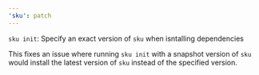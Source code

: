 ```yaml
---
'sku': patch
---
```


`sku init`: Specify an exact version of `sku` when isntalling dependencies

This fixes an issue where running `sku init` with a snapshot version of `sku` would install the latest version of `sku` instead of the specified version.
